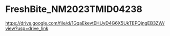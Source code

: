 # FreshBite_NM2023TMID04238
https://drive.google.com/file/d/1GqaEkevtEHUyD4G6X5UkTEPQjngEB3ZW/view?usp=drive_link
